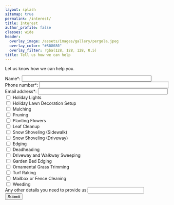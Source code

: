 ```yaml
---
layout: splash
sitemap: true
permalink: /interest/
title: Interest
author_profile: false
classes: wide
header:
  overlay_image: /assets/images/gallery/pergola.jpeg
  overlay_color: "#808080"
  overlay_filter: rgba(128, 128, 128, 0.5)
title: Tell us how we can help
---
```


Let us know how we can help you.

<form action="https://submit-form.com/iV8qSMvgF">
  <div style="display: flex; align-items: center; gap: 5px;"><label for="name" style="white-space:nowrap">Name*:</label><input type="textbox" id="name" name="name" size="50" required/></div>
  <div style="display: flex; align-items: center; gap: 5px;"><label for="phone" style="white-space:nowrap">Phone number*:</label><input type="textbox" id="phone" name="phone" size="50" required/></div>
  <div style="display: flex; align-items: center; gap: 5px;"><label for="email" style="white-space:nowrap">Email address*:</label><input type="textbox" id="email" name="email" size="50" required/></div>
  <div style="display: flex; align-items: center; gap: 5px;"><input type="checkbox" id="holiday-lights" name="holiday-lights" /><label for="holiday-lights">Holiday Lights</label></div>
  <div style="display: flex; align-items: center; gap: 5px;"><input type="checkbox" id="holiday-decorations" name="holiday-decorations" /><label for="holiday-decorations">Holiday Lawn Decoration Setup</label></div>
  <div style="display: flex; align-items: center; gap: 5px;"><input type="checkbox" id="mulching" name="mulching" /><label for="mulching">Mulching</label></div>
  <div style="display: flex; align-items: center; gap: 5px;"><input type="checkbox" id="pruning" name="pruning" /><label for="pruning">Pruning</label></div>
  <div style="display: flex; align-items: center; gap: 5px;"><input type="checkbox" id="planting" name="planting" /><label for="planting">Planting Flowers</label></div>
  <div style="display: flex; align-items: center; gap: 5px;"><input type="checkbox" id="leaf_cleanup" name="leaf_cleanup" /><label for="leaf_cleanup">Leaf Cleanup</label></div>
  <div style="display: flex; align-items: center; gap: 5px;"><input type="checkbox" id="shovel-sidewalk" name="shovel-sidewalk" /><label for="shovel-sidewalk">Snow Shoveling (Sidewalk)</label></div>
  <div style="display: flex; align-items: center; gap: 5px;"><input type="checkbox" id="shovel-driveway" name="shovel-driveway" /><label for="shovel-driveway">Snow Shoveling (Driveway)</label></div>
  <div style="display: flex; align-items: center; gap: 5px;"><input type="checkbox" id="edging" name="edging" /><label for="edging">Edging</label></div>
  <div style="display: flex; align-items: center; gap: 5px;"><input type="checkbox" id="deadheading" name="deadheading" /><label for="deadheading">Deadheading</label></div>
  <div style="display: flex; align-items: center; gap: 5px;"><input type="checkbox" id="sweeping" name="sweeping" /><label for="sweeping">Driveway and Walkway Sweeping</label></div>
  <div style="display: flex; align-items: center; gap: 5px;"><input type="checkbox" id="garden-edging" name="garden-edging" /><label for="garden-edging">Garden Bed Edging</label></div>
  <div style="display: flex; align-items: center; gap: 5px;"><input type="checkbox" id="ornamental-trimming" name="ornamental-trimming" /><label for="ornamental-trimming">Ornamental Grass Trimming</label></div>
  <div style="display: flex; align-items: center; gap: 5px;"><input type="checkbox" id="turf" name="turf" /><label for="turf">Turf Raking</label></div>
  <div style="display: flex; align-items: center; gap: 5px;"><input type="checkbox" id="mailbox" name="mailbox" /><label for="mailbox">Mailbox or Fence Cleaning</label></div>
  <div style="display: flex; align-items: center; gap: 5px;"><input type="checkbox" id="weeding" name="weeding" /><label for="weeding">Weeding</label></div>
  <div><label for="message">Any other details you need to provide us:</label><input type="textarea" id="message" name="message" /></div>
  <button type="submit">Submit</button>
</form>
